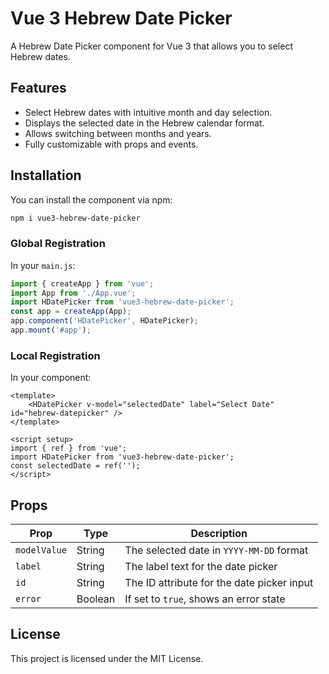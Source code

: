 # Vue 3 Hebrew Date Picker

A Hebrew Date Picker component for Vue 3 that allows you to select Hebrew dates.

## Features

- Select Hebrew dates with intuitive month and day selection.
- Displays the selected date in the Hebrew calendar format.
- Allows switching between months and years.
- Fully customizable with props and events.

## Installation

You can install the component via npm:

```bash
npm i vue3-hebrew-date-picker
```

### Global Registration

In your `main.js`:
```javascript
import { createApp } from 'vue';
import App from './App.vue';
import HDatePicker from 'vue3-hebrew-date-picker';
const app = createApp(App);
app.component('HDatePicker', HDatePicker);
app.mount('#app');
```
### Local Registration

In your component:
```vue
<template>
    <HDatePicker v-model="selectedDate" label="Select Date" id="hebrew-datepicker" />
</template>

<script setup>
import { ref } from 'vue';
import HDatePicker from 'vue3-hebrew-date-picker';
const selectedDate = ref(''); 
</script>

``` 

## Props

| Prop        | Type    | Description                                           |
|-------------|---------|-------------------------------------------------------|
| `modelValue`| String  | The selected date in `YYYY-MM-DD` format              |
| `label`     | String  | The label text for the date picker                    |
| `id`        | String  | The ID attribute for the date picker input            |
| `error`     | Boolean | If set to `true`, shows an error state                |


## License

This project is licensed under the MIT License.
